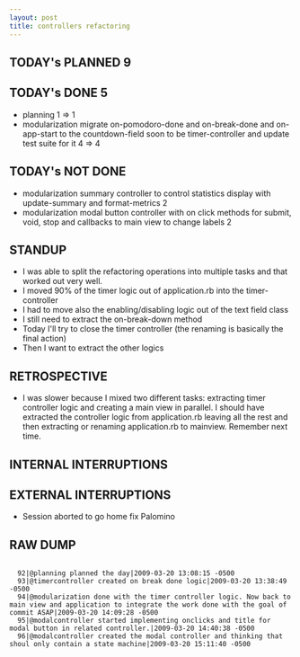 ```yaml
---
layout: post
title: controllers refactoring
---
```


TODAY's PLANNED 9
---------------

TODAY's DONE 5
------------
* planning 1 => 1
* modularization migrate on-pomodoro-done and on-break-done and on-app-start to the countdown-field soon to be timer-controller and update test suite for it 4 => 4

TODAY's NOT DONE
----------------
* modularization summary controller to control statistics display with update-summary and format-metrics 2
* modularization modal button controller with on click methods for submit, void, stop and callbacks to main view to change labels 2

STANDUP
-------
* I was able to split the refactoring operations into multiple tasks and that worked out very well.
* I moved 90% of the timer logic out of application.rb into the timer-controller
* I had to move also the enabling/disabling logic out of the text field class
* I still need to extract the on-break-down method
* Today I'll try to close the timer controller (the renaming is basically the final action)
* Then I want to extract the other logics

RETROSPECTIVE
-------------
* I was slower because I mixed two different tasks: extracting timer controller logic and creating a main view in parallel. I should have extracted the controller logic from application.rb leaving all the rest and then extracting or renaming application.rb to mainview. Remember next time.

INTERNAL INTERRUPTIONS
----------------------

EXTERNAL INTERRUPTIONS
----------------------
* Session aborted to go home fix Palomino

RAW DUMP
--------
<pre><code>
  92|@planning planned the day|2009-03-20 13:08:15 -0500
  93|@timercontroller created on break done logic|2009-03-20 13:38:49 -0500
  94|@modularization done with the timer controller logic. Now back to main view and application to integrate the work done with the goal of commit ASAP|2009-03-20 14:09:28 -0500
  95|@modalcontroller started implementing onclicks and title for modal button in related controller.|2009-03-20 14:40:38 -0500
  96|@modalcontroller created the modal controller and thinking that shoul only contain a state machine|2009-03-20 15:11:40 -0500
</code></pre>